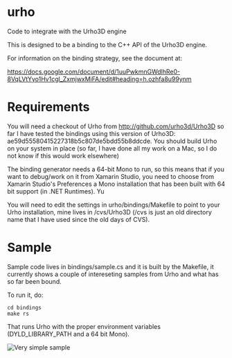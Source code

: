 # urho
Code to integrate with the Urho3D engine

This is designed to be a binding to the C++ API of the Urho3D engine.

For information on the binding strategy, see the document at:

https://docs.google.com/document/d/1uuPwkmnGWdlhRe0-8VqLVtYyo1Hv1cgl_ZxmjwxMiFA/edit#heading=h.ozhfa8u99ynm

# Requirements

You will need a checkout of Urho from http://github.com/urho3d/Urho3D so far I have tested the bindings
using this version of Urho3D: ae59d55580415227318b5c807de5bdd55b8ddcde.   You should build Urho on your
system in place (so far, I have done all my work on a Mac, so I do not know if this would work elsewhere)

The binding generator needs a 64-bit Mono to run, so this means that if you want to debug/work on it
from Xamarin Studio, you need to choose from Xamarin Studio's Preferences a Mono installation that
has been built with 64 bit support (in .NET Runtimes).   Yu

You will need to edit the settings in urho/bindings/Makefile to point to your Urho installation, mine
lives in /cvs/Urho3D (/cvs is just an old directory name that I have used since the old days of CVS).


# Sample

Sample code lives in bindings/sample.cs and it is built by the Makefile, it
currently shows a couple of intereseting samples from Urho and what has so 
far been bound.

To run it, do:

    cd bindings
    make rs
  
That runs Urho with the proper environment variables (DYLD_LIBRARY_PATH and a 64 bit Mono).

![Very simple sample](https://raw.githubusercontent.com/xamarin/urho/master/shots/shot-2015-06-21.png)
